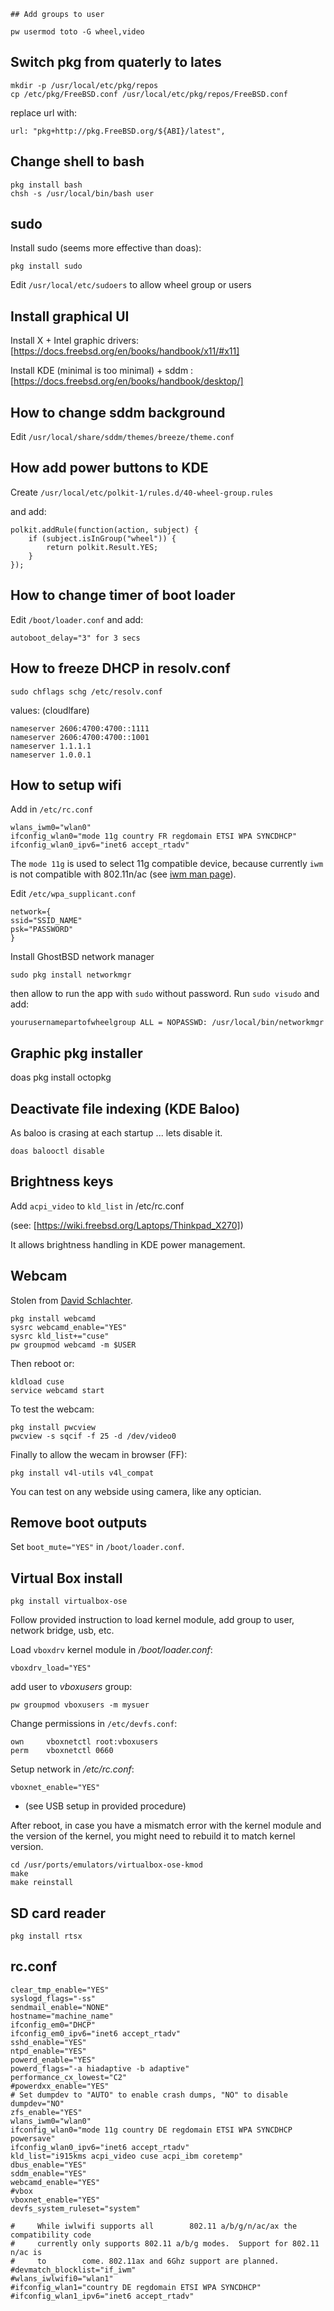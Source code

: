     ## Add groups to user

```
pw usermod toto -G wheel,video
```

## Switch pkg from quaterly to lates

```
mkdir -p /usr/local/etc/pkg/repos
cp /etc/pkg/FreeBSD.conf /usr/local/etc/pkg/repos/FreeBSD.conf
```

replace url with:

```
url: "pkg+http://pkg.FreeBSD.org/${ABI}/latest",
```

## Change shell to bash

```
pkg install bash
chsh -s /usr/local/bin/bash user
```

## sudo

Install sudo (seems more effective than doas):

```
pkg install sudo
```

Edit `/usr/local/etc/sudoers` to allow wheel group or users

## Install graphical UI

Install X + Intel graphic drivers: [https://docs.freebsd.org/en/books/handbook/x11/#x11]

Install KDE (minimal is too minimal) + sddm : [https://docs.freebsd.org/en/books/handbook/desktop/]

## How to change sddm background

Edit `/usr/local/share/sddm/themes/breeze/theme.conf`

## How add power buttons to KDE

Create `/usr/local/etc/polkit-1/rules.d/40-wheel-group.rules`

and add:

```
polkit.addRule(function(action, subject) {
    if (subject.isInGroup("wheel")) {
        return polkit.Result.YES;
    }
});
```

## How to change timer of boot loader

Edit `/boot/loader.conf` and add:

```
autoboot_delay="3" for 3 secs
```

## How to freeze DHCP in resolv.conf

```
sudo chflags schg /etc/resolv.conf
```

values: (cloudlfare)

```
nameserver 2606:4700:4700::1111
nameserver 2606:4700:4700::1001
nameserver 1.1.1.1
nameserver 1.0.0.1
```

## How to setup wifi

Add in `/etc/rc.conf`

```
wlans_iwm0="wlan0"
ifconfig_wlan0="mode 11g country FR regdomain ETSI WPA SYNCDHCP"
ifconfig_wlan0_ipv6="inet6 accept_rtadv"
```

The `mode 11g` is used to select 11g compatible device, because currently `iwm` is not compatible with 802.11n/ac (see [iwm man page](https://man.freebsd.org/cgi/man.cgi?query=iwm&apropos=0&sektion=4&manpath=FreeBSD+14.0-CURRENT&arch=default&format=html)).

Edit `/etc/wpa_supplicant.conf`

```
network={
ssid="SSID_NAME"
psk="PASSWORD"
}
```

Install GhostBSD network manager

```sudo pkg install networkmgr```

then allow to run the app with `sudo` without password. Run `sudo visudo` and add:

```
yourusernamepartofwheelgroup ALL = NOPASSWD: /usr/local/bin/networkmgr
```

## Graphic pkg installer

doas pkg install octopkg

## Deactivate file indexing (KDE Baloo)

As baloo is crasing at each startup ... lets disable it.

`doas balooctl disable`

## Brightness keys

Add `acpi_video` to `kld_list` in /etc/rc.conf

(see: [https://wiki.freebsd.org/Laptops/Thinkpad_X270])

It allows brightness handling in KDE power management.

## Webcam

Stolen from [David Schlachter](https://www.davidschlachter.com/misc/freebsd-webcam-browser).

```
pkg install webcamd
sysrc webcamd_enable="YES"
sysrc kld_list+="cuse"
pw groupmod webcamd -m $USER
```

Then reboot or:

```
kldload cuse
service webcamd start
```

To test the webcam:

```
pkg install pwcview
pwcview -s sqcif -f 25 -d /dev/video0
```

Finally to allow the wecam in browser (FF):

```
pkg install v4l-utils v4l_compat
```

You can test on any webside using camera, like any optician.

## Remove boot outputs

Set `boot_mute="YES"` in `/boot/loader.conf`.

## Virtual Box install

```
pkg install virtualbox-ose
```

Follow provided instruction to load kernel module, add group to user, network bridge, usb, etc.

Load `vboxdrv` kernel module in _/boot/loader.conf_:

```
vboxdrv_load="YES"
```

add user to  _vboxusers_ group:

```
pw groupmod vboxusers -m mysuer
```

Change permissions in `/etc/devfs.conf`:

```
own     vboxnetctl root:vboxusers
perm    vboxnetctl 0660
```

Setup network in _/etc/rc.conf_:

```
vboxnet_enable="YES"
```

+ (see USB setup in provided procedure)

After reboot, in case you have a mismatch error with the kernel module and the version of the kernel, you might need to rebuild it to match kernel version.

```
cd /usr/ports/emulators/virtualbox-ose-kmod
make
make reinstall
```

## SD card reader

```
pkg install rtsx
```


## rc.conf

```
clear_tmp_enable="YES"
syslogd_flags="-ss"
sendmail_enable="NONE"
hostname="machine_name"
ifconfig_em0="DHCP"
ifconfig_em0_ipv6="inet6 accept_rtadv"
sshd_enable="YES"
ntpd_enable="YES"
powerd_enable="YES"
powerd_flags="-a hiadaptive -b adaptive"
performance_cx_lowest="C2"
#powerdxx_enable="YES"
# Set dumpdev to "AUTO" to enable crash dumps, "NO" to disable
dumpdev="NO"
zfs_enable="YES"
wlans_iwm0="wlan0"
ifconfig_wlan0="mode 11g country DE regdomain ETSI WPA SYNCDHCP powersave"
ifconfig_wlan0_ipv6="inet6 accept_rtadv"
kld_list="i915kms acpi_video cuse acpi_ibm coretemp"
dbus_enable="YES"
sddm_enable="YES"
webcamd_enable="YES"
#vbox
vboxnet_enable="YES"
devfs_system_ruleset="system"

#     While iwlwifi supports all        802.11 a/b/g/n/ac/ax the compatibility code
#     currently only supports 802.11 a/b/g modes.  Support for 802.11 n/ac is
#     to        come. 802.11ax and 6Ghz support are planned.
#devmatch_blocklist="if_iwm"
#wlans_iwlwifi0="wlan1"
#ifconfig_wlan1="country DE regdomain ETSI WPA SYNCDHCP"
#ifconfig_wlan1_ipv6="inet6 accept_rtadv"
```
